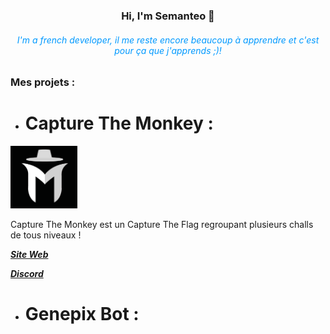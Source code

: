 <h3 align="center">Hi, I'm Semanteo 👋</h3>

<h6 align="center" style="color: #0099ff">I'm a french developer, il me reste encore beaucoup à apprendre et c'est pour ça que j'apprends ;)!</h6>

### Mes projets :

- # Capture The Monkey : 
<img alt="Logo" src="/logo_discord.png" witdh="100px" height="100px">

Capture The Monkey est un Capture The Flag regroupant plusieurs challs de tous niveaux !

[**_Site Web_**](https://www.capture-the-monkey.tech/)

[**_Discord_**](https://discord.com/invite/jHZvGq4fgp)

- # Genepix Bot :
